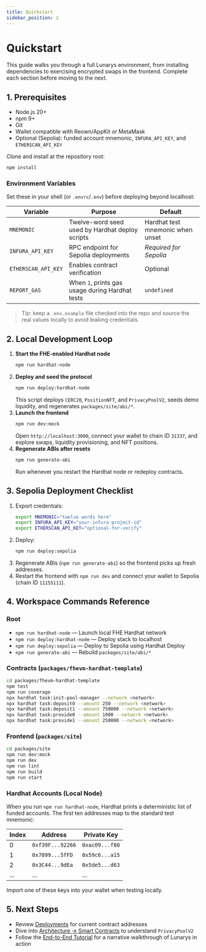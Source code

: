 ```yaml
---
title: Quickstart
sidebar_position: 2
---
```


# Quickstart

This guide walks you through a full Lunarys environment, from installing dependencies to exercising encrypted swaps in the frontend. Complete each section before moving to the next.

## 1. Prerequisites
- Node.js 20+
- npm 9+
- Git
- Wallet compatible with Reown/AppKit or MetaMask
- Optional (Sepolia): funded account mnemonic, `INFURA_API_KEY`, and `ETHERSCAN_API_KEY`

Clone and install at the repository root:
```bash
npm install
```

### Environment Variables
Set these in your shell (or `.envrc`/`.env`) before deploying beyond localhost:

| Variable | Purpose | Default |
| --- | --- | --- |
| `MNEMONIC` | Twelve-word seed used by Hardhat deploy scripts | Hardhat test mnemonic when unset |
| `INFURA_API_KEY` | RPC endpoint for Sepolia deployments | _Required for Sepolia_ |
| `ETHERSCAN_API_KEY` | Enables contract verification | Optional |
| `REPORT_GAS` | When `1`, prints gas usage during Hardhat tests | `undefined` |

> Tip: keep a `.env.example` file checked into the repo and source the real values locally to avoid leaking credentials.

## 2. Local Development Loop
1. **Start the FHE-enabled Hardhat node**
   ```bash
   npm run hardhat-node
   ```
2. **Deploy and seed the protocol**
   ```bash
   npm run deploy:hardhat-node
   ```
   This script deploys `CERC20`, `PositionNFT`, and `PrivacyPoolV2`, seeds demo liquidity, and regenerates `packages/site/abi/*`.
3. **Launch the frontend**
   ```bash
   npm run dev:mock
   ```
   Open `http://localhost:3000`, connect your wallet to chain ID `31337`, and explore swaps, liquidity provisioning, and NFT positions.
4. **Regenerate ABIs after resets**
   ```bash
   npm run generate-abi
   ```
   Run whenever you restart the Hardhat node or redeploy contracts.

## 3. Sepolia Deployment Checklist
1. Export credentials:
   ```bash
   export MNEMONIC="twelve words here"
   export INFURA_API_KEY="your-infura-project-id"
   export ETHERSCAN_API_KEY="optional-for-verify"
   ```
2. Deploy:
   ```bash
   npm run deploy:sepolia
   ```
3. Regenerate ABIs (`npm run generate-abi`) so the frontend picks up fresh addresses.
4. Restart the frontend with `npm run dev` and connect your wallet to Sepolia (chain ID `11155111`).

## 4. Workspace Commands Reference
### Root
- `npm run hardhat-node` — Launch local FHE Hardhat network
- `npm run deploy:hardhat-node` — Deploy stack to localhost
- `npm run deploy:sepolia` — Deploy to Sepolia using Hardhat Deploy
- `npm run generate-abi` — Rebuild `packages/site/abi/*`

### Contracts (`packages/fhevm-hardhat-template`)
```bash
cd packages/fhevm-hardhat-template
npm test
npm run coverage
npx hardhat task:init-pool-manager --network <network>
npx hardhat task:deposit0 --amount 250 --network <network>
npx hardhat task:deposit1 --amount 750000 --network <network>
npx hardhat task:provide0 --amount 1000 --network <network>
npx hardhat task:provide1 --amount 250000 --network <network>
```

### Frontend (`packages/site`)
```bash
cd packages/site
npm run dev:mock
npm run dev
npm run lint
npm run build
npm run start
```

### Hardhat Accounts (Local Node)
When you run `npm run hardhat-node`, Hardhat prints a deterministic list of funded accounts. The first ten addresses map to the standard test mnemonic:

| Index | Address | Private Key |
| --- | --- | --- |
| 0 | `0xf39F...92266` | `0xac09...f80` |
| 1 | `0x7099...5fFD` | `0x59c6...a15` |
| 2 | `0x3C44...9dEa` | `0x5de5...d63` |
| ... | ... | ... |

Import one of these keys into your wallet when testing locally.

## 5. Next Steps
- Review [Deployments](deployments.md) for current contract addresses
- Dive into [Architecture → Smart Contracts](architecture/contracts.md) to understand `PrivacyPoolV2`
- Follow the [End-to-End Tutorial](tutorial.md) for a narrative walkthrough of Lunarys in action
